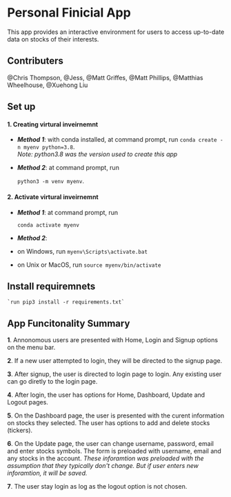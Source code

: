 # **Personal Finicial App**

   This app provides an interactive environment for users to access up-to-date data on stocks of their interests.
	
## **Contributers**
@Chris Thompson, @Jess, @Matt Griffes, @Matt Phillips, @Matthias Wheelhouse, @Xuehong Liu


## **Set up** 
#### **1. Creating virtural inveirnemnt**
	 
- **_Method 1_**: with conda installed, at command prompt, run 
	`conda create -n myenv python=3.8`.    
	_Note: python3.8 was the version used to create this app_


- **_Method 2_**: at command prompt, run

	`python3 -m venv myenv`.

#### **2. Activate virtural inveirnemnt**

- **_Method 1_**: at command prompt, run 

	`conda activate myenv`

- **_*_Method 2_*_**: 

- on Windows, run `myenv\Scripts\activate.bat`

- on Unix or MacOS, run `source myenv/bin/activate`	

## **Install requiremnets**	 

	`run pip3 install -r requirements.txt`

## **App Funcitonality Summary**

**1**. Annonomous users are presented with Home, Login and Signup options on the menu bar.

**2**. If a new user attempted to login, they will be directed to the signup page.

**3**. After signup, the user is directed to login page to login.  Any existing user can go diretly to the login page.

**4**. After login, the user has options for Home, Dashboard, Update and Logout pages.

**5**. On the Dashboard page, the user is presented with the curent information on stocks they selected.  The user has options to add and delete stocks (tickers).

**6**. On the Update page, the user can change username, password, email and enter stocks symbols.   The form is preloaded with username, email and any stocks in the account.  *These inforamtion was preloaded with the assumption that they typically don't change.  But if user enters new inforamtion, it will be saved.*

**7**. The user stay login as log as the logout option is not chosen.   
